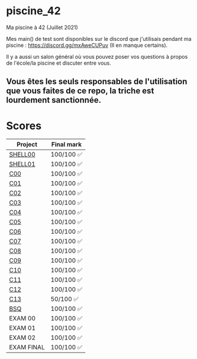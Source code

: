# piscine_42
Ma piscine à 42 (Juillet 2021)

Mes main() de test sont disponibles sur le discord que j'utilisais pendant ma piscine : https://discord.gg/mxAweCUPuv (Il en manque certains).

Il y a aussi un salon général où vous pouvez poser vos questions à propos de l'école/la piscine et discuter entre vous.

## Vous êtes les seuls responsables de l'utilisation que vous faites de ce repo, la triche est lourdement sanctionnée.


# Scores

  
| Project                                                           | Final mark |
| ----------------------------------------------------------------- | ---------- |
| [SHELL00](https://github.com/dbelpaum/piscine_42/tree/main/s00) | 100/100 ✅ |
| [SHELL01](https://github.com/dbelpaum/piscine_42/tree/main/s01) | 100/100 ✅ |
| [C00](https://github.com/dbelpaum/piscine_42/tree/main/c00)   | 100/100 ✅ |
| [C01](https://github.com/dbelpaum/piscine_42/tree/main/c01) | 100/100 ✅ |
| [C02](https://github.com/dbelpaum/piscine_42/tree/main/c02) | 100/100 ✅ |
| [C03](https://github.com/dbelpaum/piscine_42/tree/main/c03) | 100/100 ✅ |
| [C04](https://github.com/dbelpaum/piscine_42/tree/main/c04) | 100/100 ✅ |
| [C05](https://github.com/dbelpaum/piscine_42/tree/main/c05) | 100/100 ✅ |
| [C06](https://github.com/dbelpaum/piscine_42/tree/main/c06) | 100/100 ✅ |
| [C07](https://github.com/dbelpaum/piscine_42/tree/main/c07) | 100/100 ✅ |
| [C08](https://github.com/dbelpaum/piscine_42/tree/main/c08) | 100/100 ✅ |
| [C09](https://github.com/dbelpaum/piscine_42/tree/main/c09) | 100/100 ✅ |
| [C10](https://github.com/dbelpaum/piscine_42/tree/main/c10) | 100/100 ✅ |
| [C11](https://github.com/dbelpaum/piscine_42/tree/main/c11) | 100/100 ✅ |
| [C12](https://github.com/dbelpaum/piscine_42/tree/main/c12) | 100/100 ✅ |
| [C13](https://github.com/dbelpaum/piscine_42/tree/main/c13) | 50/100 ✅ |
| [BSQ](https://github.com/dbelpaum/piscine_42/tree/main/bsq) | 100/100 ✅ |
| EXAM 00 | 100/100 ✅ |
| EXAM 01 | 100/100 ✅ |
| EXAM 02 | 100/100 ✅ |
| EXAM FINAL | 100/100 ✅ |

